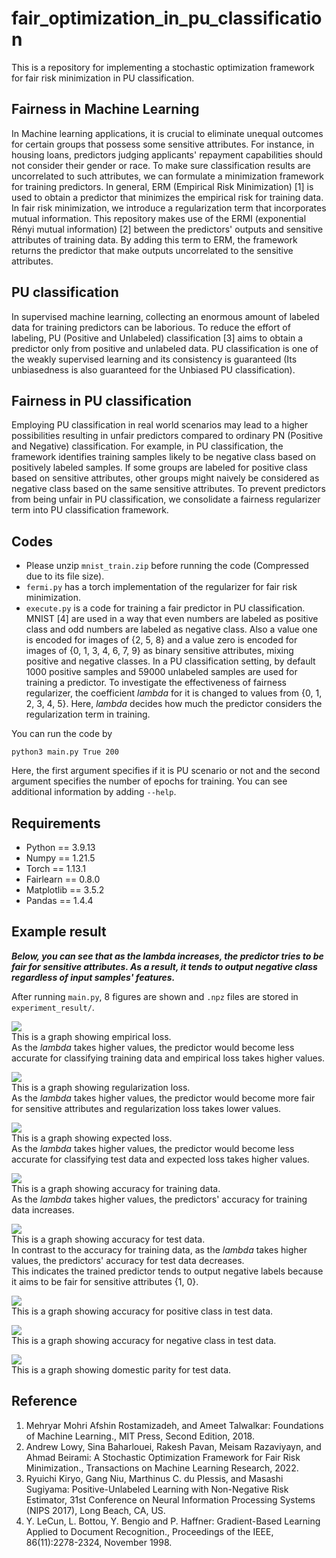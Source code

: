 # fair_optimization_in_pu_classification

This is a repository for implementing a stochastic optimization framework for fair risk minimization in PU classification.

## Fairness in Machine Learning
In Machine learning applications, it is crucial to  eliminate unequal outcomes for certain groups that possess some sensitive attributes. For instance, in housing loans, predictors judging applicants' repayment capabilities should not consider their gender or race. To make sure classification results are uncorrelated to such attributes, we can formulate a minimization framework for training predictors. In general, ERM (Empirical Risk Minimization) [1] is used to obtain a predictor that minimizes the empirical risk for training data. In fair risk minimization, we introduce a regularization term that incorporates mutual information. This repository makes use of the ERMI (exponential Rényi mutual information) [2] between the predictors' outputs and sensitive attributes of training data. By adding this term to ERM, the framework returns the predictor that make outputs uncorrelated to the sensitive attributes.

## PU classification
In supervised machine learning, collecting an enormous amount of labeled data for training predictors can be laborious. To reduce the effort of labeling, PU (Positive and Unlabeled) classification [3] aims to obtain a predictor only from positive and unlabeled data. PU classification is one of the weakly supervised learning and its consistency is guaranteed (Its unbiasedness is also guaranteed for the Unbiased PU classification).

## Fairness in PU classification
Employing PU classification in real world scenarios may lead to a higher possibilities resulting in unfair predictors compared to ordinary PN (Positive and Negative) classification. For example, in PU classification, the framework identifies training samples likely to be negative class  based on positively labeled samples. If some groups are labeled for positive class based on sensitive attributes, other groups might naively be considered as negative class based on the same sensitive attributes. To prevent predictors from being unfair in PU classification, we consolidate a fairness regularizer term into PU classification framework.

## Codes
- Please unzip `mnist_train.zip` before running the code (Compressed due to its file size).
- `fermi.py` has a torch implementation of the regularizer for fair risk minimization.
- `execute.py` is a code for training a fair predictor in PU classification. MNIST [4] are used in a way that even numbers are labeled as positive class and odd numbers are labeled as negative class. Also a value one is encoded for images of {2, 5, 8} and a value zero is encoded for images of {0, 1, 3, 4, 6, 7, 9} as binary sensitive attributes, mixing positive and negative classes. In a PU classification setting, by default 1000 positive samples and 59000 unlabeled samples are used for training a predictor. To investigate the effectiveness of fairness regularizer, the coefficient *lambda* for it is changed to values from {0, 1, 2, 3, 4, 5}. Here, *lambda* decides how much the predictor considers the regularization term in training.

You can run the code by
```
python3 main.py True 200
```
Here, the first argument specifies if it is PU scenario or not and the second argument specifies the number of epochs for training. You can see additional information by adding `--help`. 


## Requirements
- Python == 3.9.13
- Numpy == 1.21.5
- Torch == 1.13.1
- Fairlearn == 0.8.0
- Matplotlib == 3.5.2
- Pandas == 1.4.4

## Example result
***Below, you can see that as the lambda increases, the predictor tries to be fair for sensitive attributes. As a result, it tends to output negative class regardless of input samples' features.***

After running `main.py`, 8 figures are shown and `.npz` files are stored in `experiment_result/`.

<img src="https://github.com/kazumanakata/fair_optimization_in_pu_classification/assets/121463877/e64ae5a2-f502-4b71-b192-8416bf8ef5a2"><br>
This is a graph showing empirical loss.<br>
As the *lambda* takes higher values, the predictor would become less accurate for classifying training data and empirical loss takes higher values.

<img src="https://github.com/kazumanakata/fair_optimization_in_pu_classification/assets/121463877/af6a6029-ad01-453b-8cc4-3df788f826c2"><br>
This is a graph showing regularization loss.<br>
As the *lambda* takes higher values, the predictor would become more fair for sensitive attributes and regularization loss takes lower values.

<img src="https://github.com/kazumanakata/fair_optimization_in_pu_classification/assets/121463877/d9b3157f-870b-49fd-8f98-77f2e3f409b2"><br>
This is a graph showing expected loss.<br>
As the *lambda* takes higher values, the predictor would become less accurate for classifying test data and expected loss takes higher values.

<img src="https://github.com/kazumanakata/fair_optimization_in_pu_classification/assets/121463877/09e4f30a-1d0f-4636-a65a-1b4ea2207214"><br>
This is a graph showing accuracy for training data.<br>
As the *lambda* takes higher values, the predictors' accuracy for training data increases.

<img src="https://github.com/kazumanakata/fair_optimization_in_pu_classification/assets/121463877/21ee84a6-b891-45b4-b99a-4e26650d6602"><br>
This is a graph showing accuracy for test data.<br>
In contrast to the accuracy for training data, as the *lambda* takes higher values, the predictors' accuracy for test data decreases.<br>
This indicates the trained predictor tends to output negative labels because it aims to be fair for sensitive attributes {1, 0}.

<img src="https://github.com/kazumanakata/fair_optimization_in_pu_classification/assets/121463877/5195e0fa-ea89-431f-a3a5-c62fc9908d87"><br>
This is a graph showing accuracy for positive class in test data.<br>


<img src="https://github.com/kazumanakata/fair_optimization_in_pu_classification/assets/121463877/b0712289-b7d3-47bd-a89a-1fc9dd8efb05"><br>
This is a graph showing accuracy for negative class in test data.

<img src="https://github.com/kazumanakata/fair_optimization_in_pu_classification/assets/121463877/9c72fa7d-846e-43e3-891c-2b73944bb5fb"><br>
This is a graph showing domestic parity for test data.

## Reference
1. Mehryar Mohri Afshin Rostamizadeh, and Ameet Talwalkar: Foundations of Machine Learning., MIT Press, Second Edition, 2018.
1. Andrew Lowy, Sina Baharlouei, Rakesh Pavan, Meisam Razaviyayn, and Ahmad Beirami: A Stochastic Optimization Framework for Fair Risk Minimization., Transactions on Machine Learning Research, 2022.
1. Ryuichi Kiryo, Gang Niu, Marthinus C. du Plessis, and Masashi Sugiyama: Positive-Unlabeled Learning with Non-Negative Risk Estimator, 31st Conference on Neural Information Processing Systems (NIPS 2017), Long Beach, CA, US.
1. Y. LeCun, L. Bottou, Y. Bengio and P. Haffner: Gradient-Based Learning Applied to Document Recognition., Proceedings of the IEEE, 86(11):2278-2324, November 1998.
